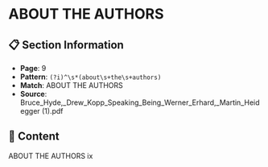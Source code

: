 # ABOUT THE AUTHORS

## 📋 Section Information

- **Page**: 9
- **Pattern**: `(?i)^\s*(about\s+the\s+authors)`
- **Match**: ABOUT THE AUTHORS
- **Source**: Bruce_Hyde,_Drew_Kopp_Speaking_Being_Werner_Erhard,_Martin_Heidegger (1).pdf

## 📄 Content

ABOUT THE AUTHORS
ix